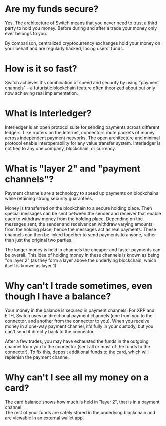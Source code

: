 # Are my funds secure?
Yes. The architecture of Switch means that you never need to trust a third party to hold you money. Before during and after a trade your money only ever belongs to you.

By comparison, centralized cryptocurrency exchanges hold your money on your behalf and are regularly hacked, losing users' funds.

# How is it so fast?
Switch achieves it's combination of speed and security by using "payment channels" - a futuristic blockchain feature often theorized about but only now achieving real implementation.

# What is Interledger?
Interledger is an open protocol suite for sending payments across different ledgers. Like routers on the Internet, connectors route packets of money across independent payment networks. The open architecture and minimal protocol enable interoperability for any value transfer system. Interledger is not tied to any one company, blockchain, or currency. 

# What is "layer 2" and "payment channels"?
Payment channels are a technology to speed up payments on blockchains while retaining strong security guarantees.

Money is transferred on the blockchain to a secure holding place. Then special messages can be sent between the sender and receiver that enable each to withdraw money from the holding place. Depending on the messages sent, the sender and receiver can withdraw varying amounts from the holding place; hence the messages act as real payments. These channels can then be linked together to send payments to anyone, rather than just the original two parties.

The longer money is held in channels the cheaper and faster payments can be overall. This idea of holding money in these channels is known as being "on layer 2" (as they form a layer above the underlying blockchain, which itself is known as layer 1).

# Why can't I trade sometimes, even though I have a balance?
Your money in the balance is secured in payment channels. For XRP and ETH, Switch uses unidirectional payment channels (one from you to the connector, and another from the connector to you). When you receive money in a one-way payment channel, it's fully in your custody, but you can't send it directly back to the connector. 

After a few trades, you may have exhausted the funds in the outgoing channel from you to the connector (sent all or most of the funds to the connector). To fix this, deposit additional funds to the card, which will replenish the payment channel.

# Why can't I see all my money on a card?
The card balance shows how much is held in "layer 2", that is in a payment channel.  
The rest of your funds are safely stored in the underlying blockchain and are viewable in an external wallet app.
